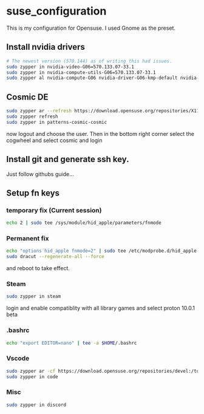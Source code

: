 # suse_configuration

This is my configuration for Opensuse. I used Gnome as the preset.

## Install nvidia drivers

```bash
# The newest version (570.144) as of writing this had issues.
sudo zypper in nvidia-video-G06=570.133.07-33.1
sudo zypper in nvidia-compute-utils-G06=570.133.07-33.1
sudo zypper al nvidia-compute-G06 nvidia-driver-G06-kmp-default nvidia-video-G06
```

## Cosmic DE
``` bash
sudo zypper ar --refresh https://download.opensuse.org/repositories/X11:COSMIC:Next/openSUSE_Factory/X11:COSMIC:Next.repo
sudo zypper refresh
sudo zypper in patterns-cosmic-cosmic
```

now logout and choose the user. Then in the bottom right corner select the cogwheel and select cosmic and login

## Install git and generate ssh key.
Just follow githubs guide...

## Setup fn keys

### temporary fix (Current session)
```bash
echo 2 | sudo tee /sys/module/hid_apple/parameters/fnmode
```

### Permanent fix 
```bash
echo "options hid_apple fnmode=2" | sudo tee /etc/modprobe.d/hid_apple.conf
sudo dracut --regenerate-all --force
```

and reboot to take effect. 

### Steam
``` bash
sudo zypper in steam
```

login and enable compatiblity with all library games and select proton 10.0.1 beta

### .bashrc
```bash
echo "export EDITOR=nano" | tee -a $HOME/.bashrc
```

### Vscode 
``` bash
sudo zypper ar -cf https://download.opensuse.org/repositories/devel:/tools:/ide:/vscode/openSUSE_Tumbleweed devel_tools_ide_vscode
sudo zypper in code
```

### Misc
``` bash
sudo zypper in discord
```
